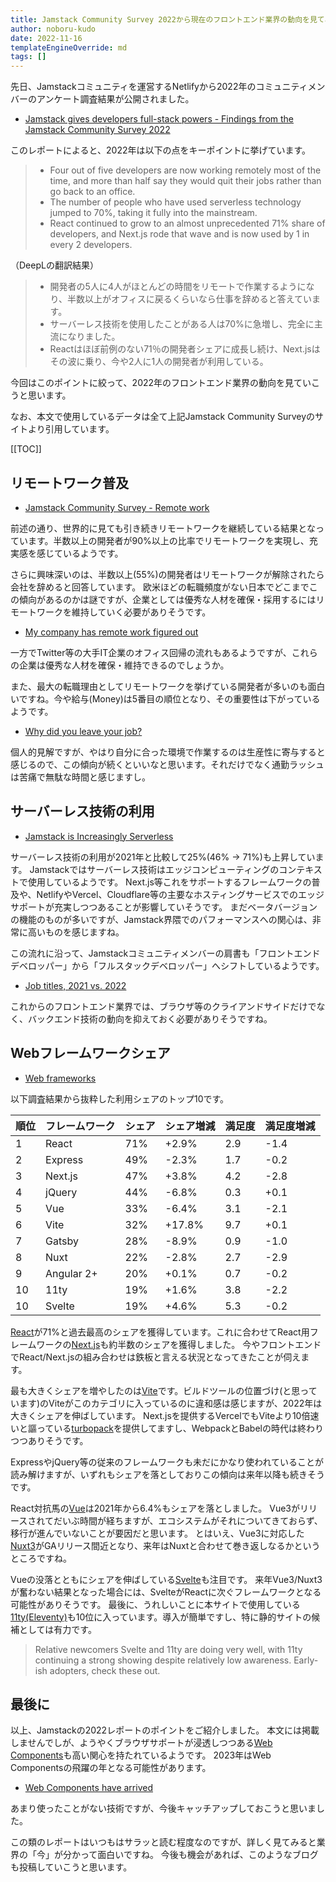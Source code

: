 ```yaml
---
title: Jamstack Community Survey 2022から現在のフロントエンド業界の動向を見てみる
author: noboru-kudo
date: 2022-11-16
templateEngineOverride: md
tags: []
---
```


先日、Jamstackコミュニティを運営するNetlifyから2022年のコミュニティメンバーのアンケート調査結果が公開されました。

- [Jamstack gives developers full-stack powers - Findings from the Jamstack Community Survey 2022](https://jamstack.org/survey/2022/)

このレポートによると、2022年は以下の点をキーポイントに挙げています。

> - Four out of five developers are now working remotely most of the time, and more than half say they would quit their jobs rather than go back to an office.
> - The number of people who have used serverless technology jumped to 70%, taking it fully into the mainstream.
> - React continued to grow to an almost unprecedented 71% share of developers, and Next.js rode that wave and is now used by 1 in every 2 developers.

（DeepLの翻訳結果）

> - 開発者の5人に4人がほとんどの時間をリモートで作業するようになり、半数以上がオフィスに戻るくらいなら仕事を辞めると答えています。
> - サーバーレス技術を使用したことがある人は70%に急増し、完全に主流になりました。
> - Reactはほぼ前例のない71％の開発者シェアに成長し続け、Next.jsはその波に乗り、今や2人に1人の開発者が利用している。

今回はこのポイントに絞って、2022年のフロントエンド業界の動向を見ていこうと思います。

なお、本文で使用しているデータは全て上記Jamstack Community Surveyのサイトより引用しています。

[[TOC]]

## リモートワーク普及

- [Jamstack Community Survey - Remote work](https://jamstack.org/survey/2022/#remote-work)

前述の通り、世界的に見ても引き続きリモートワークを継続している結果となっています。半数以上の開発者が90%以上の比率でリモートワークを実現し、充実感を感じているようです。

さらに興味深いのは、半数以上(55%)の開発者はリモートワークが解除されたら会社を辞めると回答しています。
欧米ほどの転職頻度がない日本でどこまでこの傾向があるのかは謎ですが、企業としては優秀な人材を確保・採用するにはリモートワークを維持していく必要がありそうです。

- [My company has remote work figured out](https://jamstack.org/survey/2022/#my-company-has-remote-work-figured-out)

一方でTwitter等の大手IT企業のオフィス回帰の流れもあるようですが、これらの企業は優秀な人材を確保・維持できるのでしょうか。

また、最大の転職理由としてリモートワークを挙げている開発者が多いのも面白いですね。今や給与(Money)は5番目の順位となり、その重要性は下がっているようです。

- [Why did you leave your job?](https://jamstack.org/survey/2022/#why-did-you-leave-your-job)

個人的見解ですが、やはり自分に合った環境で作業するのは生産性に寄与すると感じるので、この傾向が続くといいなと思います。それだけでなく通勤ラッシュは苦痛で無駄な時間と感じますし。

## サーバーレス技術の利用

- [Jamstack is Increasingly Serverless](https://jamstack.org/survey/2022/#jamstack-is-increasingly-serverless)

サーバーレス技術の利用が2021年と比較して25%(46% -> 71%)も上昇しています。
Jamstackではサーバーレス技術はエッジコンピューティングのコンテキストで使用しているようです。
Next.js等これをサポートするフレームワークの普及や、NetlifyやVercel、Cloudflare等の主要なホスティングサービスでのエッジサポートが充実しつつあることが影響していそうです。
まだベータバージョンの機能のものが多いですが、Jamstack界隈でのパフォーマンスへの関心は、非常に高いものを感じますね。

この流れに沿って、Jamstackコミュニティメンバーの肩書も「フロントエンドデベロッパー」から「フルスタックデベロッパー」へシフトしているようです。

- [Job titles, 2021 vs. 2022](https://jamstack.org/survey/2022/#job-titles-2021-vs-2022)

これからのフロントエンド業界では、ブラウザ等のクライアンドサイドだけでなく、バックエンド技術の動向を抑えておく必要がありそうですね。

## Webフレームワークシェア

- [Web frameworks](https://jamstack.org/survey/2022/#web-frameworks)

以下調査結果から抜粋した利用シェアのトップ10です。

| 順位  | フレームワーク    | シェア | シェア増減  | 満足度 | 満足度増減 |
|-----|------------|-----|--------|-----|-------|
| 1   | React      | 71% | +2.9%  | 2.9 | -1.4  |
| 2   | Express    | 49% | -2.3%  | 1.7 | -0.2  |
| 3   | Next.js    | 47% | +3.8%  | 4.2 | -2.8  |
| 4   | jQuery     | 44% | -6.8%  | 0.3 | +0.1  |
| 5   | Vue        | 33% | -6.4%  | 3.1 | -2.1  |
| 6   | Vite       | 32% | +17.8% | 9.7 | +0.1  |
| 7   | Gatsby     | 28% | -8.9%  | 0.9 | -1.0  |
| 8   | Nuxt       | 22% | -2.8%  | 2.7 | -2.9  |
| 9   | Angular 2+ | 20% | +0.1%  | 0.7 | -0.2  |
| 10  | 11ty       | 19% | +1.6%  | 3.8 | -2.2  |
| 10  | Svelte     | 19% | +4.6%  | 5.3 | -0.2  |

[React](https://reactjs.org/)が71%と過去最高のシェアを獲得しています。これに合わせてReact用フレームワークの[Next.js](https://nextjs.org/)も約半数のシェアを獲得しました。
今やフロントエンドでReact/Next.jsの組み合わせは鉄板と言える状況となってきたことが伺えます。

最も大きくシェアを増やしたのは[Vite](https://vitejs.dev/)です。ビルドツールの位置づけ(と思っています)のViteがこのカテゴリに入っているのに違和感は感じますが、2022年は大きくシェアを伸ばしています。
Next.jsを提供するVercelでもViteより10倍速いと謳っている[turbopack](https://turbo.build/pack)を提供してますし、WebpackとBabelの時代は終わりつつありそうです。

ExpressやjQuery等の従来のフレームワークも未だにかなり使われていることが読み解けますが、いずれもシェアを落としておりこの傾向は来年以降も続きそうです。

React対抗馬の[Vue](https://vuejs.org/)は2021年から6.4%もシェアを落としました。
Vue3がリリースされてだいぶ時間が経ちますが、エコシステムがそれについてきておらず、移行が進んでいないことが要因だと思います。
とはいえ、Vue3に対応した[Nuxt3](https://nuxtjs.org/)がGAリリース間近となり、来年はNuxtと合わせて巻き返しなるかというところですね。

Vueの没落とともにシェアを伸ばしている[Svelte](https://svelte.dev/)も注目です。
来年Vue3/Nuxt3が奮わない結果となった場合には、SvelteがReactに次ぐフレームワークとなる可能性がありそうです。
最後に、うれしいことに本サイトで使用している[11ty(Eleventy)](https://www.11ty.dev/)も10位に入っています。導入が簡単ですし、特に静的サイトの候補としては有力です。

> Relative newcomers Svelte and 11ty are doing very well, with 11ty continuing a strong showing despite relatively low awareness. Early-ish adopters, check these out.

## 最後に

以上、Jamstackの2022レポートのポイントをご紹介しました。
本文には掲載しませんでしが、ようやくブラウザサポートが浸透しつつある[Web Components](https://developer.mozilla.org/en-US/docs/Web/Web_Components)も高い関心を持たれているようです。
2023年はWeb Componentsの飛躍の年となる可能性があります。

- [Web Components have arrived](https://jamstack.org/survey/2022/#web-components-have-arrived)

あまり使ったことがない技術ですが、今後キャッチアップしておこうと思いました。

この類のレポートはいつもはサラッと読む程度なのですが、詳しく見てみると業界の「今」が分かって面白いですね。
今後も機会があれば、このようなブログも投稿していこうと思います。

